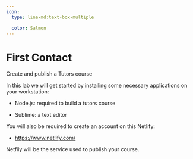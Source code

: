 ```yaml
---
icon:
  type: line-md:text-box-multiple

  color: Salmon
---
```


# First Contact

Create and publish a Tutors course

In this lab we will get started by installing some necessary applications on your workstation:

- Node.js: required to build a tutors course

- Sublime: a text editor

You will also be required to create an account on this Netlify:

- <https://www.netlify.com/>

Netfily will be the service used to publish your course.